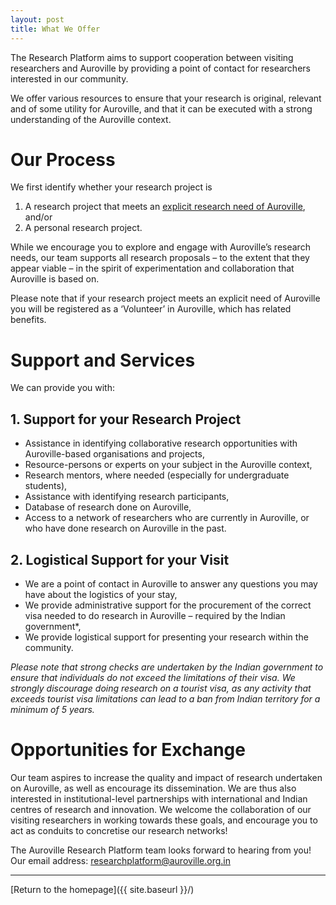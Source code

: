 ```yaml
---
layout: post
title: What We Offer
---
```


The Research Platform aims to support cooperation between visiting researchers and Auroville by providing a point of contact for researchers interested in our community.

We offer various resources to ensure that your research is original, relevant and of some utility for Auroville, and that it can be executed with a strong understanding of the Auroville context.

# Our Process

We first identify whether your research project is

1. A research project that meets an [explicit research need of Auroville](https://auroville-learning.net/what-you-can-do/research/), and/or
2. A personal research project.

While we encourage you to explore and engage with Auroville’s research needs, our team supports all research proposals – to the extent that they appear viable – in the spirit of experimentation and collaboration that Auroville is based on.

Please note that if your research project meets an explicit need of Auroville you will be registered as a ‘Volunteer’ in Auroville, which has related benefits.

# Support and Services

We can provide you with:

## 1. Support for your Research Project
- Assistance in identifying collaborative research opportunities with Auroville-based organisations and projects,
- Resource-persons or experts on your subject in the Auroville context,
- Research mentors, where needed (especially for undergraduate students),
- Assistance with identifying research participants,
- Database of research done on Auroville,
- Access to a network of researchers who are currently in Auroville, or who have done research on Auroville in the past.

## 2. Logistical Support for your Visit
- We are a point of contact in Auroville to answer any questions you may have about the logistics of your stay,
- We provide administrative support for the procurement of the correct visa needed to do research in Auroville – required by the Indian government*,
- We provide logistical support for presenting your research within the community.

*Please note that strong checks are undertaken by the Indian government to ensure that individuals do not exceed the limitations of their visa. We strongly discourage doing research on a tourist visa, as any activity that exceeds tourist visa limitations can lead to a ban from Indian territory for a minimum of 5 years.*

# Opportunities for Exchange

Our team aspires to increase the quality and impact of research undertaken on Auroville, as well as encourage its dissemination. We are thus also interested in institutional-level partnerships with international and Indian centres of research and innovation. We welcome the collaboration of our visiting researchers in working towards these goals, and encourage you to act as conduits to concretise our research networks!

The Auroville Research Platform team looks forward to hearing from you!
Our email address: <a href="mailto:researchplatform@auroville.org.in">researchplatform@auroville.org.in</a>

---
[Return to the homepage]({{ site.baseurl }}/)
